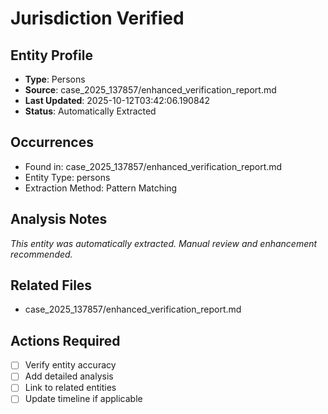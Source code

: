 # Jurisdiction Verified

## Entity Profile
- **Type**: Persons
- **Source**: case_2025_137857/enhanced_verification_report.md
- **Last Updated**: 2025-10-12T03:42:06.190842
- **Status**: Automatically Extracted

## Occurrences
- Found in: case_2025_137857/enhanced_verification_report.md
- Entity Type: persons
- Extraction Method: Pattern Matching

## Analysis Notes
*This entity was automatically extracted. Manual review and enhancement recommended.*

## Related Files
- case_2025_137857/enhanced_verification_report.md

## Actions Required
- [ ] Verify entity accuracy
- [ ] Add detailed analysis
- [ ] Link to related entities
- [ ] Update timeline if applicable
